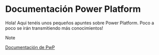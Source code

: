 # Documentación Power Platform
Hola! Aqui tenéis unos pequeños apuntes sobre Power Platform. Poco a poco se irán transmitiendo más conocimientos!


> [!NOTE]
>[Documentación de PwP](https://github.com/K3vMartinez/Documentacion-PowerPlatform/blob/main/comandos.md)